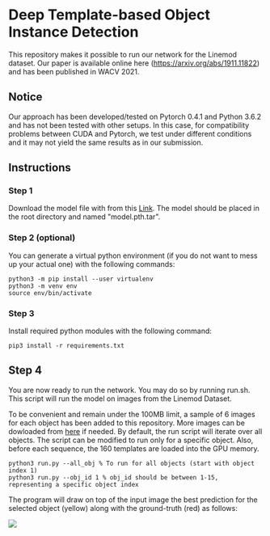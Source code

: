 # Deep Template-based Object Instance Detection

This repository makes it possible to run our network for the Linemod dataset. Our paper is available online here (https://arxiv.org/abs/1911.11822) and has been published in WACV 2021. 

## Notice
Our approach has been developed/tested on Pytorch 0.4.1 and Python 3.6.2 and has not been tested with other setups. In this case, for compatibility problems between CUDA and Pytorch, we test under different conditions and it may not yield the same results as in our submission.

## Instructions

### Step 1
Download the model file with from this [Link](https://drive.google.com/file/d/1C6q2ivDPCL6H8MIA8ZInaiRUE1-V9Nr6/view?usp=sharing). The model should be placed in the root directory and named "model.pth.tar".

### Step 2 (optional)
You can generate a virtual python environment (if you do not want to mess up your actual one) with the following commands:
```
python3 -m pip install --user virtualenv
python3 -m venv env
source env/bin/activate
```

### Step 3
Install required python modules with the following command:
```
pip3 install -r requirements.txt
```

## Step 4
You are now ready to run the network. You may do so by running run.sh. This script will run the model on images from the Linemod Dataset.

To be convenient and remain under the 100MB limit, a sample of 6 images for each object has been added to this repository. More images can be dowloaded from [here](https://bop.felk.cvut.cz/datasets/) if needed. By default, the run script will iterate over all objects. The script can be modified to run only for a specific object. Also, before each sequence, the 160 templates are loaded into the GPU memory.

```
python3 run.py --all_obj % To run for all objects (start with object index 1)
python3 run.py --obj_id 1 % obj_id should be between 1-15, representing a specific object index
```

The program will draw on top of the input image the best prediction for the selected object (yellow) along with the ground-truth (red) as follows:

<img src="screenshot_obj1.png">




